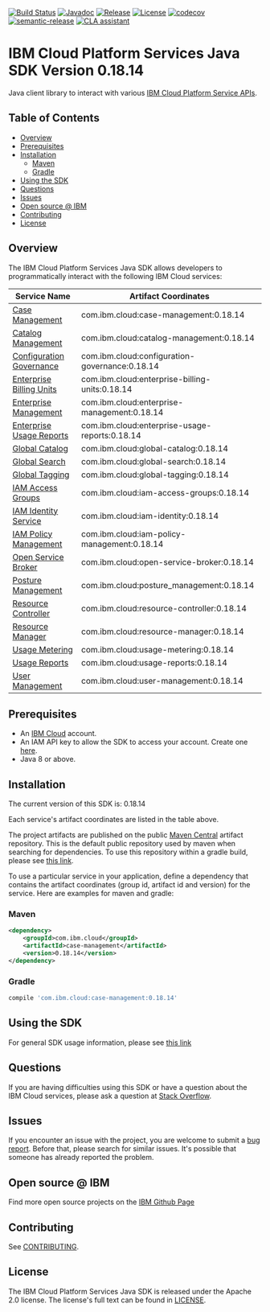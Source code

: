 [![Build Status](https://travis-ci.com/IBM/platform-services-java-sdk.svg?branch=main)](https://travis-ci.com/IBM/platform-services-java-sdk)
[![Javadoc](https://img.shields.io/static/v1?label=javadoc&message=latest&color=blue)](https://ibm.github.io/platform-services-java-sdk/docs/latest)
[![Release](https://img.shields.io/github/v/release/IBM/platform-services-java-sdk)](https://github.com/IBM/platform-services-java-sdk/releases/latest)
[![License](https://img.shields.io/badge/License-Apache%202.0-blue.svg)](https://opensource.org/licenses/Apache-2.0)
[![codecov](https://codecov.io/gh/IBM/platform-services-java-sdk/branch/main/graph/badge.svg)](https://codecov.io/gh/IBM/platform-services-java-sdk)
[![semantic-release](https://img.shields.io/badge/%20%20%F0%9F%93%A6%F0%9F%9A%80-semantic--release-e10079.svg)](https://github.com/semantic-release/semantic-release)
[![CLA assistant](https://cla-assistant.io/readme/badge/IBM/platform-services-java-sdk)](https://cla-assistant.io/IBM/platform-services-java-sdk)



# IBM Cloud Platform Services Java SDK Version 0.18.14

Java client library to interact with various 
[IBM Cloud Platform Service APIs](https://cloud.ibm.com/docs?tab=api-docs&category=platform_services).

## Table of Contents

<!--
  The TOC below is generated using the `markdown-toc` node package.

      https://github.com/jonschlinkert/markdown-toc

  You should regenerate the TOC after making changes to this file.

      npx markdown-toc --maxdepth 4 -i README.md
  -->

<!-- toc -->

- [Overview](#overview)
- [Prerequisites](#prerequisites)
- [Installation](#installation)
  * [Maven](#maven)
  * [Gradle](#gradle)
- [Using the SDK](#using-the-sdk)
- [Questions](#questions)
- [Issues](#issues)
- [Open source @ IBM](#open-source--ibm)
- [Contributing](#contributing)
- [License](#license)

<!-- tocstop -->

## Overview

The IBM Cloud Platform Services Java SDK allows developers to programmatically interact with the following IBM Cloud services:

Service Name | Artifact Coordinates
--- | --- 
[Case Management](https://cloud.ibm.com/apidocs/case-management) | com.ibm.cloud:case-management:0.18.14
[Catalog Management](https://cloud.ibm.com/apidocs/resource-catalog/private-catalog) | com.ibm.cloud:catalog-management:0.18.14
[Configuration Governance](https://cloud.ibm.com/apidocs/security-compliance/config) | com.ibm.cloud:configuration-governance:0.18.14
[Enterprise Billing Units](https://cloud.ibm.com/apidocs/enterprise-apis/billing-unit) | com.ibm.cloud:enterprise-billing-units:0.18.14
[Enterprise Management](https://cloud.ibm.com/apidocs/enterprise-apis/enterprise) | com.ibm.cloud:enterprise-management:0.18.14
[Enterprise Usage Reports](https://cloud.ibm.com/apidocs/enterprise-apis/resource-usage-reports) | com.ibm.cloud:enterprise-usage-reports:0.18.14
[Global Catalog](https://cloud.ibm.com/apidocs/resource-catalog/global-catalog) | com.ibm.cloud:global-catalog:0.18.14
[Global Search](https://cloud.ibm.com/apidocs/search) | com.ibm.cloud:global-search:0.18.14
[Global Tagging](https://cloud.ibm.com/apidocs/tagging) | com.ibm.cloud:global-tagging:0.18.14
[IAM Access Groups](https://cloud.ibm.com/apidocs/iam-access-groups) | com.ibm.cloud:iam-access-groups:0.18.14
[IAM Identity Service](https://cloud.ibm.com/apidocs/iam-identity-token-api) | com.ibm.cloud:iam-identity:0.18.14
[IAM Policy Management](https://cloud.ibm.com/apidocs/iam-policy-management) | com.ibm.cloud:iam-policy-management:0.18.14
[Open Service Broker](https://cloud.ibm.com/apidocs/resource-controller/ibm-cloud-osb-api) | com.ibm.cloud:open-service-broker:0.18.14
[Posture Management](https://cloud.ibm.com/apidocs/security-compliance/posture) | com.ibm.cloud:posture_management:0.18.14
[Resource Controller](https://cloud.ibm.com/apidocs/resource-controller/resource-controller) | com.ibm.cloud:resource-controller:0.18.14
[Resource Manager](https://cloud.ibm.com/apidocs/resource-controller/resource-manager) | com.ibm.cloud:resource-manager:0.18.14
[Usage Metering](https://cloud.ibm.com/apidocs/usage-metering) | com.ibm.cloud:usage-metering:0.18.14
[Usage Reports](https://cloud.ibm.com/apidocs/metering-reporting) | com.ibm.cloud:usage-reports:0.18.14
[User Management](https://cloud.ibm.com/apidocs/user-management) | com.ibm.cloud:user-management:0.18.14

## Prerequisites

[ibm-cloud-onboarding]: https://cloud.ibm.com/registration

* An [IBM Cloud][ibm-cloud-onboarding] account.
* An IAM API key to allow the SDK to access your account. Create one [here](https://cloud.ibm.com/iam/apikeys).
* Java 8 or above.

## Installation
The current version of this SDK is: 0.18.14

Each service's artifact coordinates are listed in the table above.

The project artifacts are published on the public [Maven Central](https://repo1.maven.org/maven2/)
artifact repository.  This is the default public repository used by maven when searching for dependencies.
To use this repository within a gradle build, please see
[this link](https://docs.gradle.org/current/userguide/declaring_repositories.html).

To use a particular service in your application, define a dependency that contains the
artifact coordinates (group id, artifact id and version) for the service.
Here are examples for maven and gradle:

### Maven

```xml
<dependency>
    <groupId>com.ibm.cloud</groupId>
    <artifactId>case-management</artifactId>
    <version>0.18.14</version>
</dependency>
```

### Gradle
```gradle
compile 'com.ibm.cloud:case-management:0.18.14'
```

## Using the SDK
For general SDK usage information, please see [this link](https://github.com/IBM/ibm-cloud-sdk-common/blob/main/README.md)

## Questions

If you are having difficulties using this SDK or have a question about the IBM Cloud services,
please ask a question at
[Stack Overflow](http://stackoverflow.com/questions/ask?tags=ibm-cloud).

## Issues
If you encounter an issue with the project, you are welcome to submit a
[bug report](https://github.com/IBM/platform-services-java-sdk/issues).
Before that, please search for similar issues. It's possible that someone has already reported the problem.

## Open source @ IBM
Find more open source projects on the [IBM Github Page](http://ibm.github.io/)

## Contributing
See [CONTRIBUTING](CONTRIBUTING.md).

## License

The IBM Cloud Platform Services Java SDK is released under the Apache 2.0 license.
The license's full text can be found in
[LICENSE](LICENSE).
